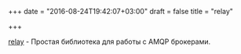 +++
date = "2016-08-24T19:42:07+03:00"
draft = false
title = "relay"

+++

<p><a href="https://github.com/armon/relay">relay</a>&nbsp;- Простая библиотека для работы с&nbsp;AMQP брокерами.</p>

